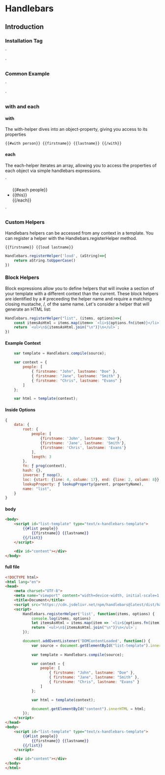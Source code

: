 # Handlebars

## Introduction

### Installation Tag

`
<script src="https://cdn.jsdelivr.net/npm/handlebars@latest/dist/handlebars.js"></script>
`

### Common Example

`
<script>
        var template = Handlebars.compile("Handlebars <b>{{ doesWhat }}</b>")

        console.log(template({doesWhat: "rocks!"}))
</script>
`

### with and each

#### with

The with-helper dives into an object-property, giving you access to its properties

`
{{#with person}}
{{firstname}} {{lastname}}
{{/with}}
`

#### each

The each-helper iterates an array, allowing you to access the properties of each object via simple handlebars expressions.

`
<ul class='people_list'>
{{#each people}}
<li>{{this}}</li>
{{/each}}
</ul>
`

### Custom Helpers

Handlebars helpers can be accessed from any context in a template. You can register a helper with the Handlebars.registerHelper method.

`
{{firstname}} {{loud lastname}}
`

```javascript
Handlebars.registerHelper('loud', (aString)=>{
    return aString.toUpperCase()
})
```

### Block Helpers

Block expressions allow you to define helpers that will invoke a section of your template with a different context than the current. These block helpers are identified by a # preceeding the helper name and require a matching closing mustache, /, of the same name. Let's consider a helper that will generate an HTML list:

```javascript
Handlebars.registerHelper("list", (items, options)=>{
    const itemsAsHtml = items.map(item=> `<li>${options.fn(item)}</li>`);
    return `<ul>\n${itemsAsHtml.join("\n")}\n</ul>`;
})
```

#### Example Context

```javascript
    var template = Handlebars.compile(source);

    var context = {
        people: [
            { firstname: "John", lastname: "Doe" },
            { firstname: "Jane", lastname: "Smith" },
            { firstname: "Chris", lastname: "Evans" }
        ]
    };

    var html = template(context);
```

#### Inside Options 

```javascript
{
    data: {
        root: {
            people: [
                {firstname: 'John', lastname: 'Doe'},
                {firstname: 'Jane', lastname: 'Smith'},
                {firstname: 'Chris', lastname: 'Evans'}
            ],
            length: 3
        },
        fn: ƒ prog(context),
        hash: {},
        inverse: ƒ noop(),
        loc: {start: {line: 4, column: 17}, end: {line: 2, column: 8}},
        lookupProperty: ƒ lookupProperty(parent, propertyName),
        name: "list",
    }
}
```

#### body 

```html
<body>
    <script id="list-template" type="text/x-handlebars-template">
        {{#list people}}
            {{firstname}} {{lastname}}
        {{/list}}
    </script>

    <div id="content"></div>
</body>
```

#### full file

```html
<!DOCTYPE html>
<html lang="en">
<head>
    <meta charset="UTF-8">
    <meta name="viewport" content="width=device-width, initial-scale=1.0">
    <title>Document</title>
    <script src="https://cdn.jsdelivr.net/npm/handlebars@latest/dist/handlebars.js"></script>
    <script>
        Handlebars.registerHelper('list', function(items, options) {
            console.log(items, options)
            let itemsAsHtml = items.map(item => `<li>${options.fn(item)}</li>`);
            return `<ul>\n${itemsAsHtml.join("\n")}\n</ul>`;
        });

        document.addEventListener('DOMContentLoaded', function() {
            var source = document.getElementById("list-template").innerHTML;
            
            var template = Handlebars.compile(source);

            var context = {
                people: [
                    { firstname: "John", lastname: "Doe" },
                    { firstname: "Jane", lastname: "Smith" },
                    { firstname: "Chris", lastname: "Evans" }
                ]
            };

            var html = template(context);

            document.getElementById("content").innerHTML = html;
        });
    </script>
</head>
<body>
    <script id="list-template" type="text/x-handlebars-template">
        {{#list people}}
            {{firstname}} {{lastname}}
        {{/list}}
    </script>

    <div id="content"></div>
</body>
</html>
```